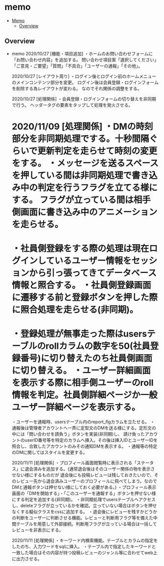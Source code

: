# memo

<!-- TOC -->

- [Memo](#memo)
  - [Overview](#overview)

<!-- /TOC -->

## Overview
- memo
  2020/10/27
  [機能・項目追加]
  ・ホームのお問い合わせフォームに「お問い合わせ内容」を追加する。
  問い合わせ項目案「選択してください」「ご意見・ご要望」「質問」「不具合」「ユーザーの通報」「その他」。

  2020/10/27
  [レイアウト周り]
  ・ログイン後とログイン前のホームメニューのメインコンテンツ部分を変更。
  ログイン後は会員登録・ログインフォームを削除する為レイアウトが変わる。
  なのでそれ関係の調整をする。

  2020/10/27
  [処理関係]
  ・会員登録・ログインフォームの切り替えを非同期で行う。
  ヘッダータグの要素をタップして処理を発火させる。

  2020/11/09
  [処理関係]
  ・DMの時刻部分を非同期処理でする。十秒間隔ぐらいで更新判定を走らせて時刻の変更をする。
  ・メッセージを送るスペースを押している間は非同期処理で書き込み中の判定を行うフラグを立てる様にする。
  フラグが立っている間は相手側画面に書き込み中のアニメーションを走らせる。
  =========
  ・社員側登録をする際の処理は現在ログインしているユーザー情報をセッションから引っ張ってきてデータベース情報と照合する。
  ・社員側登録画面に遷移する前と登録ボタンを押した際に照合処理を走らせる(非同期)。
  =========
  ・登録処理が無事走った際はusersテーブルのrollカラムの数字を50(社員登録番号)に切り替えたのち社員側画面に切り替える。
  ・ユーザー詳細画面を表示する際に相手側ユーザーのroll情報を判定。社員側詳細ページか一般ユーザー詳細ページを表示する。
  =========
  ・ユーザーを通報時、usersテーブル内のreport_flgカラムを立たせる。
  ・通報後は管理者アカウントへ一斉に定型文のDMを送る様にする。定形文の中には「問い合わせを請負う」ボタンを実装(非同期)し、
  請け負ったアカウントのuserID番号等を特定のカラムへ挿入。その後は挿入IDとユーザーIDを照合し、合致したアカウントのみその通知DMを表示する。
  ・通報等の特定のDMに関してはスタイルを変更する。

  2020/11/11
  [処理関係]
  ・プロフィール画面閲覧時に表示される「ステータス」に退会済みを追加する。(通常退会後はそのユーザー関係の物を表示させない様にするものだが
  退会後にも投稿レビューは残しておきたいので、そのレビュー先から退会済みユーザーのプロフィールに飛べてしまう。なのでDMと通報ボタンは押せない様にしておく必要がある。)
  ・プロフィール表示画面の「DMを開始する」・「このユーザーを通報する」ボタンを押せない様にする判定を追加する(非同期)。
  ・非同期処理でusersテーブルへアクセスし、deleteフラグが立っているかを確認。立っていない場合はボタンを押せなくする擬似クラスをcssに追加する。
  ・退会後にレビューを残すかどうかの判断をユーザーに判断させる機能。レビューと判断用フラグ等を備えた中間テーブルを用意して外部接続。判断用フラグが立っている場合は一括してレビューを非表示にする。

  2020/11/11
  [処理関係]
  ・キーワード内検索機能。テーブルとカラムの指定をしたのち、入力ワードをsqlに挿入。
  ・テーブル内で指定したキーワードと一致した場合はその内容が持つ投稿レビューのジャンル等に合わせてweb上に出力させる。